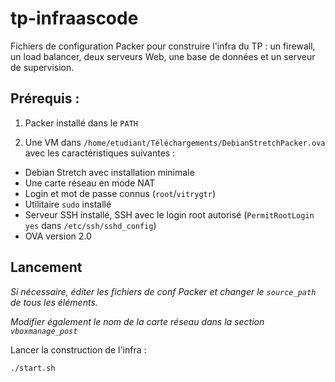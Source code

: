 # tp-infraascode
Fichiers de configuration Packer pour construire l'infra du TP :
un firewall, un load balancer, deux serveurs Web, une base de données et un serveur de supervision.

## Prérequis :

1. Packer installé dans le `PATH`

2. Une VM dans `/home/etudiant/Téléchargements/DebianStretchPacker.ova` avec les caractéristiques suivantes :
  - Debian Stretch avec installation minimale
  - Une carte réseau en mode NAT
  - Login et mot de passe connus (`root`/`vitrygtr`)
  - Utilitaire `sudo` installé
  - Serveur SSH installé, SSH avec le login root autorisé (`PermitRootLogin yes` dans `/etc/ssh/sshd_config`)
  - OVA version 2.0

## Lancement

*Si nécessaire, éditer les fichiers de conf Packer et changer le `source_path` de tous les éléments.*

*Modifier également le nom de la carte réseau dans la section `vboxmanage_post`*

Lancer la construction de l'infra :

`./start.sh`
